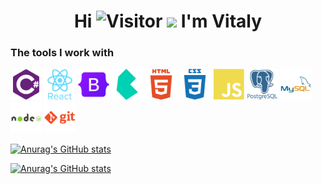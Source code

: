 <!--
**vchepurnov/vchepurnov** is a ✨ _special_ ✨ repository because its `README.md` (this file) appears on your GitHub profile.
-->

### 
<div>
  <h1 align="center">
    Hi <img src="https://komarev.com/ghpvc/?username=vhepurnov&label=Visitor+№&style=flat&color=ff69b4&opacity=0" title="Visitor" alt="Visitor"/>
    <img src="https://github.com/blackcater/blackcater/raw/main/images/Hi.gif" height="32"/>
    I'm Vitaly
  </h1>
</div>


### The tools I work with
<div>
  <img src="https://github.com/devicons/devicon/blob/master/icons/csharp/csharp-plain.svg" title="C#" alt="C#" width="50" height="50"/>
  <img src="https://github.com/devicons/devicon/blob/master/icons/react/react-original-wordmark.svg" title="React" alt="React" width="50" height="50"/>
  <img src="https://github.com/devicons/devicon/blob/master/icons/bootstrap/bootstrap-original.svg" title="Bootstrap" alt="Bootstrap" width="50" height="50"/>
  <img src="https://github.com/devicons/devicon/blob/master/icons/bulma/bulma-plain.svg" title="Bulma" alt="Bulma" width="50" height="50"/>  
  <img src="https://github.com/devicons/devicon/blob/master/icons/html5/html5-plain-wordmark.svg" title="HTML" alt="HTML" width="50" height="50"/>
  <img src="https://github.com/devicons/devicon/blob/master/icons/css3/css3-plain-wordmark.svg" title="CSS" alt="CSS" width="50" height="50"/>
  <img src="https://github.com/devicons/devicon/blob/master/icons/javascript/javascript-plain.svg" title="JavaScript" alt="JavaScript" width="50" height="50"/>
  <img src="https://github.com/devicons/devicon/blob/master/icons/postgresql/postgresql-plain-wordmark.svg" title="PostgreSQL" alt="PostgreSQL" width="50" height="50"/>
  <img src="https://github.com/devicons/devicon/blob/master/icons/mysql/mysql-original-wordmark.svg" title="MySQL" alt="MySQL" width="50" height="50"/>
  <img src="https://github.com/devicons/devicon/blob/master/icons/nodejs/nodejs-original-wordmark.svg" title="Node.js" alt="Node.js" width="50" height="50"/>
  <img src="https://github.com/devicons/devicon/blob/master/icons/git/git-plain-wordmark.svg" title="Git" alt="Git" width="50" height="50"/>
</div>
<div>

[![Anurag's GitHub stats](https://github-readme-stats.vercel.app/api?username=vchepurnov)](https://github.com/anuraghazra/github-readme-stats)

[![Anurag's GitHub stats](https://github-readme-stats.vercel.app/api/top-langs/?username=vchepurnov)](https://github.com/anuraghazra/github-readme-stats)

</div>
